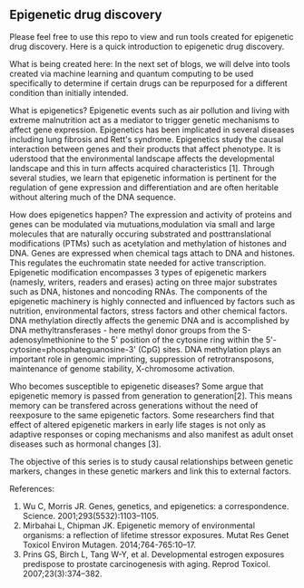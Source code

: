## Epigenetic drug discovery 

Please feel free to use this repo to view and run tools created for epigenetic drug discovery. Here is a quick introduction to epigenetic drug discovery. 

What is being created here: 
In the next set of blogs, we will delve into tools created via machine learning and quantum computing to be used specifically to determine if certain drugs can be repurposed for a different condition than initially intended. 

What is epigenetics?
Epigenetic events such as air pollution and living with extreme malnutrition act as a mediator to trigger genetic mechanisms to affect gene expression. Epigenetics has been implicated in several diseases including lung fibrosis and Rett's syndrome. Epigenetics study the causal interaction between genes and their products that affect phenotype. It is uderstood that the environmental landscape affects the developmental landscape and this in turn affects acquired characteristics [1]. Through several studies, we learn that epigenetic information is pertinent for the regulation of gene expression and differentiation and are often heritable without altering much of the DNA sequence. 

How does epigenetics happen? 
The expression and activity of proteins and genes can be modulated via mutuations,modulation via small and large molecules that are naturally occuring substrated and posttranslational modifications (PTMs) such as acetylation and methylation of histones and DNA. Genes are expressed when chemical tags attach to DNA and histones. This regulates the euchromatin state needed for active transcription. Epigenetic modification encompasses 3 types of epigenetic markers (namesly, writers, readers and erases) acting on three major substrates such as DNA, histones and noncoding RNAs. The components of the epigenetic machinery is highly connected and influenced by factors such as nutrition, environmental factors, stress factors and other chemical factors. DNA methylation directly affects the genemic DNA and is accomplished by DNA methyltransferases - here methyl donor groups from the S-adenosylmethionine to the 5' position of the cytosine ring within the 5'-cytosine=phosphateguanosine-3' (CpG) sites. DNA methylation plays an important role in genomic imprinting, suppression of retrotransposons, maintenance of genome stability, X-chromosome activation. 

Who becomes susceptible to epigenetic diseases?
Some argue that epigenetic memory is passed from generation to generation[2]. This means memory can be transfered across generations without the need of reexposure to the same epigenetic factors. Some researchers find that effect of altered epigenetic markers in early life stages is not only as adaptive responses or coping mechanisms and also manifest as adult onset diseases such as hormonal changes [3]. 

The objective of this series is to study causal relationships between genetic markers, changes in these genetic markers and link this to external factors. 

References:

1. Wu C, Morris JR. Genes, genetics, and epigenetics: a correspondence. Science. 2001;293(5532):1103–1105.
2. Mirbahai L, Chipman JK. Epigenetic memory of environmental
organisms: a reflection of lifetime stressor exposures. Mutat Res
Genet Toxicol Environ Mutagen. 2014;764-765:10–17.
3. Prins GS, Birch L, Tang W-Y, et al. Developmental estrogen exposures predispose to prostate carcinogenesis with aging. Reprod
Toxicol. 2007;23(3):374–382.
